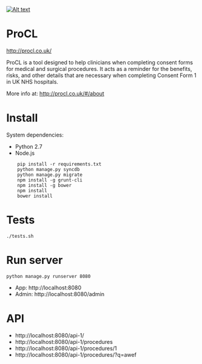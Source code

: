 [![Alt text](https://api.travis-ci.org/nhshackday14/consent-management.svg?branch=master)](https://travis-ci.org/nhshackday14/consent-management)

ProCL
=====
http://procl.co.uk/

ProCL is a tool designed to help clinicians when completing consent forms for medical and surgical procedures. It acts as a reminder for the benefits, risks, and other details that are necessary when completing Consent Form 1 in UK NHS hospitals.

More info at: http://procl.co.uk/#/about

Install
=======

System dependencies:
* Python 2.7
* Node.js

```
    pip install -r requirements.txt
    python manage.py syncdb
    python manage.py migrate
    npm install -g grunt-cli
    npm install -g bower
    npm install
    bower install
```

Tests
=====

    ./tests.sh


Run server
==========

    python manage.py runserver 8080

* App: http://localhost:8080
* Admin: http://localhost:8080/admin


API
===

* http://localhost:8080/api-1/
* http://localhost:8080/api-1/procedures
* http://localhost:8080/api-1/procedures/1
* http://localhost:8080/api-1/procedures/?q=awef

